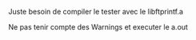 Juste besoin de compiler le tester avec le libftprintf.a 

Ne pas tenir compte des Warnings et executer le a.out
